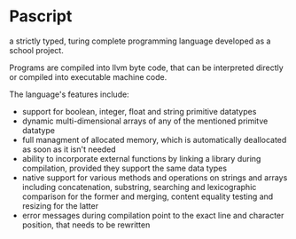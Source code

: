 Pascript
========

a strictly typed, turing complete programming language developed as a school project.

Programs are compiled into llvm byte code, that can be interpreted directly or compiled into executable machine code.

The language's features include:
- support for boolean, integer, float and string primitive datatypes
- dynamic multi-dimensional arrays of any of the mentioned primitve datatype
- full managment of allocated memory, which is automatically deallocated as soon as it isn't needed
- ability to incorporate external functions by linking a library during compilation, provided they support the same data types
- native support for various methods and operations on strings and arrays including concatenation, substring, searching and lexicographic comparison for the former and merging, content equality testing and resizing for the latter
- error messages during compilation point to the exact line and character position, that needs to be rewritten
